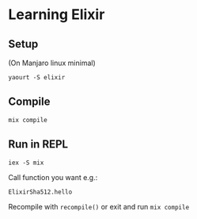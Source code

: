 # Learning Elixir

## Setup

(On Manjaro linux minimal)

`yaourt -S elixir`

## Compile

`mix compile`

## Run in REPL

`iex -S mix`

Call function you want e.g.:

`ElixirSha512.hello`

Recompile with `recompile()` or exit and run `mix compile`